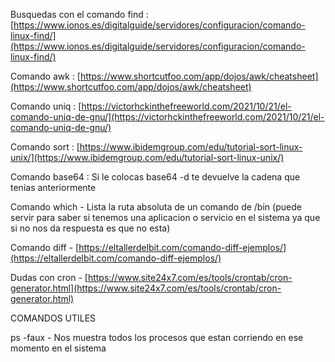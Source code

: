 Busquedas con el comando find : [https://www.ionos.es/digitalguide/servidores/configuracion/comando-linux-find/](https://www.ionos.es/digitalguide/servidores/configuracion/comando-linux-find/)

Comando awk : [https://www.shortcutfoo.com/app/dojos/awk/cheatsheet](https://www.shortcutfoo.com/app/dojos/awk/cheatsheet)

Comando uniq : [https://victorhckinthefreeworld.com/2021/10/21/el-comando-uniq-de-gnu/](https://victorhckinthefreeworld.com/2021/10/21/el-comando-uniq-de-gnu/)

Comando sort : [https://www.ibidemgroup.com/edu/tutorial-sort-linux-unix/](https://www.ibidemgroup.com/edu/tutorial-sort-linux-unix/)

Comando base64 : Si le colocas base64 -d te devuelve la cadena que tenias anteriormente

Comando which - Lista la ruta absoluta de un comando de /bin (puede servir para saber si tenemos una aplicacion o servicio en el sistema ya que si no nos da respuesta es que no esta)

Comando diff - [https://eltallerdelbit.com/comando-diff-ejemplos/](https://eltallerdelbit.com/comando-diff-ejemplos/)

Dudas con cron - [https://www.site24x7.com/es/tools/crontab/cron-generator.html](https://www.site24x7.com/es/tools/crontab/cron-generator.html)

COMANDOS UTILES

ps -faux - Nos muestra todos los procesos que estan corriendo en ese momento en el sistema